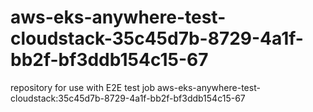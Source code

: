 # aws-eks-anywhere-test-cloudstack-35c45d7b-8729-4a1f-bb2f-bf3ddb154c15-67
repository for use with E2E test job aws-eks-anywhere-test-cloudstack:35c45d7b-8729-4a1f-bb2f-bf3ddb154c15-67
